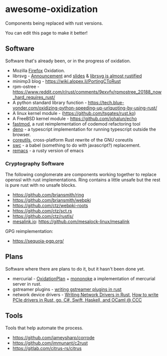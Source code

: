 # awesome-oxidization

Components being replaced with rust versions.

You can edit this page to make it better!

## Software

Software that's already been, or in the progress of oxidation.

* Mozilla [Firefox](https://wiki.mozilla.org/Oxidation) Oxidation.
* librsvg - [Announcement](https://mail.gnome.org/archives/desktop-devel-list/2017-January/msg00001.html) and [slides](https://people.gnome.org/~federico/blog/docs/fmq-porting-c-to-rust.pdf) & [librsvg is almost rustified](https://people.gnome.org/~federico/blog/librsvg-is-almost-rustified.html)
* minimp3 blog - https://wiki.alopex.li/PortingCToRust
* rpm-ostree - https://www.reddit.com/r/rust/comments/9exvfv/rpmostree_20188_now_hard_requires_rust/
* A python standard library function - https://tech.blue-yonder.com/oxidizing-python-speeding-up-urlquoting-by-using-rust/
* A linux kernel module - (https://github.com/tsgates/rust.ko)
* A FreeBSD kernel module - https://github.com/johalun/echo
* [fastmod](https://github.com/facebookincubator/fastmod), a rust reimplementation of codemod refactoring tool
* [deno](https://github.com/denoland/deno) - a typescript implementation for running typescript outside the browser.
* [coreutils](https://github.com/uutils/coreutils), cross-platform Rust rewrite of the GNU coreutils
* [swc](https://github.com/swc-project/swc) - a babel (something to do with javascript?) replacement.
* [remacs](https://github.com/Wilfred/remacs) - a rusty version of emacs

### Cryptography Software

The following conglomerate are components working together to replace openssl with rust implementations. Ring contains a little unsafe but the rest is pure rust with no unsafe blocks.

* https://github.com/briansmith/ring
* https://github.com/briansmith/webpki
* https://github.com/ctz/webpki-roots
* https://github.com/ctz/sct.rs
* https://github.com/ctz/rustls/
* [mesalink.io](https://mesalink.io/): https://github.com/mesalock-linux/mesalink


GPG reimplementation:

* https://sequoia-pgp.org/

## Plans

Software where there are plans to do it, but it hasn't been done yet.

* mercurial - [OxidationPlan](https://www.mercurial-scm.org/wiki/OxidationPlan) + [mononoke](https://github.com/facebookexperimental/mononoke) a implementation of mercurial server in rust.
* gstreamer plugins - [writing gstreamer plugins in rust](https://coaxion.net/blog/2016/05/writing-gstreamer-plugins-and-elements-in-rust/)
* network device drivers - [Writing Network Drivers in Rust](https://www.net.in.tum.de/fileadmin/bibtex/publications/theses/2018-ixy-rust.pdf), [How to write PCIe drivers in Rust, go, C#, Swift, Haskell, and OCaml @ CCC](https://www.youtube.com/watch?v=aSuRyLBrXgI)

## Tools

Tools that help automate the process.

* https://github.com/jameysharp/corrode
* https://github.com/immunant/c2rust
* https://gitlab.com/citrus-rs/citrus
